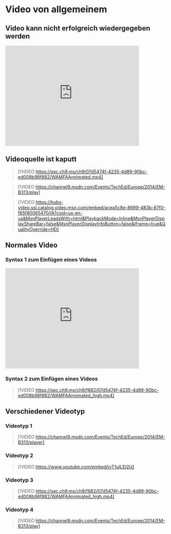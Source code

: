 # Video von allgemeinem

## Video kann nicht erfolgreich wiedergegeben werden
<iframe width="420" height="315" src="https://www.youtube.com/embed/iyT1uILEI2" frameborder="0" allowfullscreen></iframe>

## Videoquelle ist kaputt
>[!VIDEO https://sec.ch9.ms/ch9/07d5474f-4235-4d89-90bc-ed008b98f882/WAMFAAnnimated.mp4]

>[!VIDEO https://channel9.msdn.com/Events/TechEd/Europe/2014/EM-B313/play]

> [!VIDEO https://hubs-video.ssl.catalog.video.msn.com/embed/acea5c8e-8699-483b-87f0-f65f80065470/IA?csid=ux-en-us&MsnPlayerLeadsWith=html&PlaybackMode=Inline&MsnPlayerDisplayShareBar=false&MsnPlayerDisplayInfoButton=false&iframe=true&QualityOverride=HD]

## Normales Video
### Syntax 1 zum Einfügen eines Videos
<iframe width="420" height="315" src="https://www.youtube.com/embed/iyT1uILEI2U" frameborder="0" allowfullscreen></iframe>

### Syntax 2 zum Einfügen eines Videos
> [!VIDEO https://sec.ch9.ms/ch9/f882/07d5474f-4235-4d89-90bc-ed008b98f882/WAMFAAnnimated_high.mp4] 

## Verschiedener Videotyp
### Videotyp 1
> [!VIDEO https://channel9.msdn.com/Events/TechEd/Europe/2014/EM-B313/player]

### Videotyp 2
> [!VIDEO https://www.youtube.com/embed/iyT1uILEI2U]

### Videotyp 3
> [!VIDEO https://sec.ch9.ms/ch9/f882/07d5474f-4235-4d89-90bc-ed008b98f882/WAMFAAnnimated_high.mp4]

### Videotyp 4
> [!VIDEO https://channel9.msdn.com/Events/TechEd/Europe/2014/EM-B313/play]
